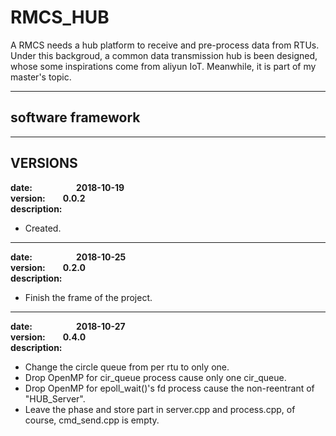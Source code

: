 # RMCS_HUB
A RMCS needs a hub platform to receive and pre-process data from RTUs. Under this backgroud, a common data transmission hub is been designed, whose some inspirations come from aliyun IoT. Meanwhile, it is part of my master's topic.

---
## software framework

---
## VERSIONS
**date:&emsp;&emsp;&emsp;&emsp;&emsp;2018-10-19**  
**version:&emsp;&emsp;0.0.2**  
**description:**  
* Created.

---
**date:&emsp;&emsp;&emsp;&emsp;&emsp;2018-10-25**  
**version:&emsp;&emsp;0.2.0**  
**description:**  
* Finish the frame of the project.

---
**date:&emsp;&emsp;&emsp;&emsp;&emsp;2018-10-27**  
**version:&emsp;&emsp;0.4.0**  
**description:**  
* Change the circle queue from per rtu to only one.
* Drop OpenMP for cir_queue process cause only one cir_queue.
* Drop OpenMP for epoll_wait()'s fd process cause the non-reentrant of "HUB_Server".
* Leave the phase and store part in server.cpp and process.cpp, of course, cmd_send.cpp is empty.